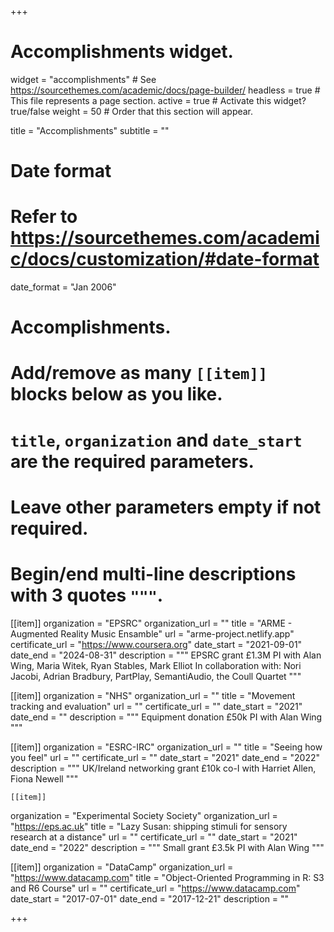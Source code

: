 +++
# Accomplishments widget.
widget = "accomplishments"  # See https://sourcethemes.com/academic/docs/page-builder/
headless = true  # This file represents a page section.
active = true  # Activate this widget? true/false
weight = 50  # Order that this section will appear.

title = "Accomplish&shy;ments"
subtitle = ""

# Date format
#   Refer to https://sourcethemes.com/academic/docs/customization/#date-format
date_format = "Jan 2006"

# Accomplishments.
#   Add/remove as many `[[item]]` blocks below as you like.
#   `title`, `organization` and `date_start` are the required parameters.
#   Leave other parameters empty if not required.
#   Begin/end multi-line descriptions with 3 quotes `"""`.

[[item]]
  organization = "EPSRC"
  organization_url = ""
  title = "ARME - Augmented Reality Music Ensamble"
  url = "arme-project.netlify.app"
  certificate_url = "https://www.coursera.org"
  date_start = "2021-09-01"
  date_end = "2024-08-31"
  description = """
  EPSRC grant 
  £1.3M 
  PI with Alan Wing, Maria Witek, Ryan Stables, Mark Elliot
  In collaboration with: Nori Jacobi, Adrian Bradbury, PartPlay, SemantiAudio, the Coull Quartet
  """

[[item]]
  organization = "NHS"
  organization_url = ""
  title = "Movement tracking and evaluation"
  url = ""
  certificate_url = ""
  date_start = "2021"
  date_end = ""
  description = """
  Equipment donation
  £50k
  PI with Alan Wing
  """
  
  
  [[item]]
  organization = "ESRC-IRC"
  organization_url = ""
  title = "Seeing how you feel"
  url = ""
  certificate_url = ""
  date_start = "2021"
  date_end = "2022"
  description = """
  UK/Ireland networking grant
  £10k
  co-I with Harriet Allen, Fiona Newell
  """
  
  
    [[item]]
  organization = "Experimental Society Society"
  organization_url = "https://eps.ac.uk"
  title = "Lazy Susan: shipping stimuli for sensory research at a distance"
  url = ""
  certificate_url = ""
  date_start = "2021"
  date_end = "2022"
  description = """
  Small grant
  £3.5k
  PI with Alan Wing
  """
  
  
[[item]]
  organization = "DataCamp"
  organization_url = "https://www.datacamp.com"
  title = "Object-Oriented Programming in R: S3 and R6 Course"
  url = ""
  certificate_url = "https://www.datacamp.com"
  date_start = "2017-07-01"
  date_end = "2017-12-21"
  description = ""

+++
